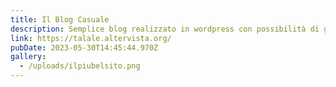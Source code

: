 ```yaml
---
title: Il Blog Casuale
description: Semplice blog realizzato in wordpress con possibilità di guadagnare tramite Ads
link: https://talale.altervista.org/
pubDate: 2023-05-30T14:45:44.970Z
gallery:
  - /uploads/ilpiubelsito.png
---
```

